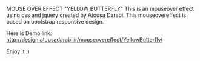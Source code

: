 MOUSE OVER EFFECT "YELLOW BUTTERFLY"
This is an mouseover effect using css and jquery created by Atousa Darabi.
This mouseovereffect is based on bootstrap responsive design.

Here is Demo link:
http://design.atousadarabi.ir/mouseovereffect/YellowButterfly/

Enjoy it :)


